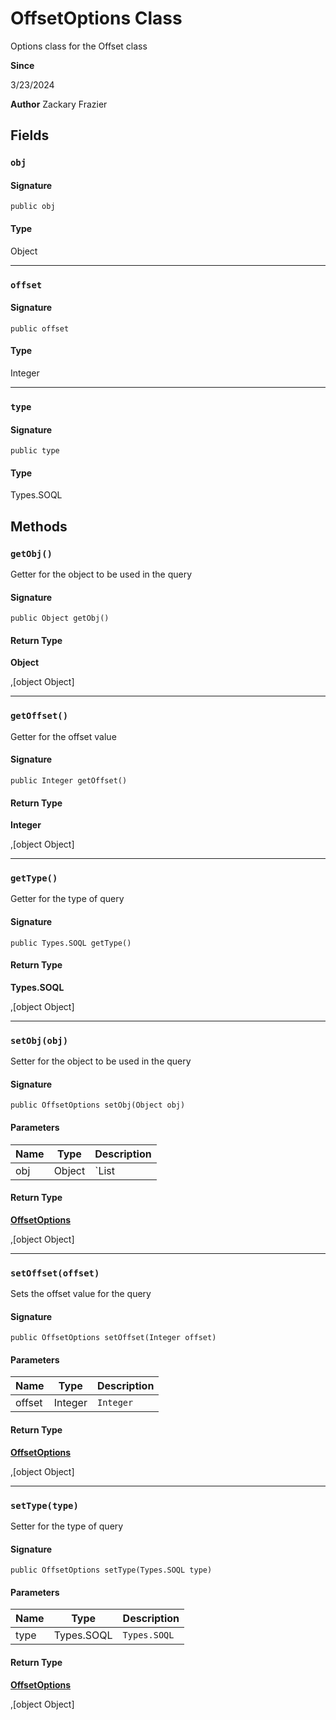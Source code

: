 # OffsetOptions Class

Options class for the Offset class

**Since** 

3/23/2024

**Author** Zackary Frazier

## Fields
### `obj`

#### Signature
```apex
public obj
```

#### Type
Object

---

### `offset`

#### Signature
```apex
public offset
```

#### Type
Integer

---

### `type`

#### Signature
```apex
public type
```

#### Type
Types.SOQL

## Methods
### `getObj()`

Getter for the object to be used in the query

#### Signature
```apex
public Object getObj()
```

#### Return Type
**Object**

,[object Object]

---

### `getOffset()`

Getter for the offset value

#### Signature
```apex
public Integer getOffset()
```

#### Return Type
**Integer**

,[object Object]

---

### `getType()`

Getter for the type of query

#### Signature
```apex
public Types.SOQL getType()
```

#### Return Type
**Types.SOQL**

,[object Object]

---

### `setObj(obj)`

Setter for the object to be used in the query

#### Signature
```apex
public OffsetOptions setObj(Object obj)
```

#### Parameters
| Name | Type | Description |
|------|------|-------------|
| obj | Object | `List<ProtoAggregate> | List<SObject> | Integer` |

#### Return Type
**[OffsetOptions](OffsetOptions.md)**

,[object Object]

---

### `setOffset(offset)`

Sets the offset value for the query

#### Signature
```apex
public OffsetOptions setOffset(Integer offset)
```

#### Parameters
| Name | Type | Description |
|------|------|-------------|
| offset | Integer | `Integer` |

#### Return Type
**[OffsetOptions](OffsetOptions.md)**

,[object Object]

---

### `setType(type)`

Setter for the type of query

#### Signature
```apex
public OffsetOptions setType(Types.SOQL type)
```

#### Parameters
| Name | Type | Description |
|------|------|-------------|
| type | Types.SOQL | `Types.SOQL` |

#### Return Type
**[OffsetOptions](OffsetOptions.md)**

,[object Object]